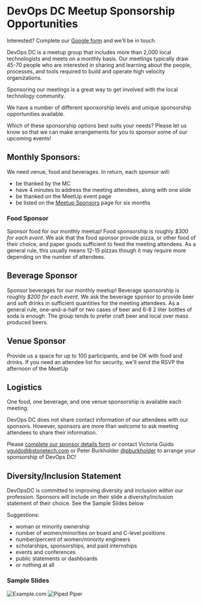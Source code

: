 # DevOps DC Meetup Sponsorship Opportunities

Interested? Complete our [Google form](https://docs.google.com/forms/d/e/1FAIpQLSdDOmOscNj5ZmuSoDFdYBzpqiSK63evoZueK_O1UHJenTL8Cw/formResponse) and we'll be in touch.

DevOps DC is a meetup group that includes more than 2,000 local technologists and meets on a monthly basis.  Our meetings typically draw 45-70 people who are interested in sharing and learning about the people, processes, and tools required to build and operate high velocity organizations.

Sponsoring our meetings is a great way to get involved with the local technology community.

We have a number of different sponsorship levels and unique sponsorship opportunities available.

Which of these sponsorship options best suits your needs? Please let us know so that we can make arrangements for you to sponsor some of our upcoming events!

## Monthly Sponsors:

We need venue, food and beverages. In return, each sponsor will:

  * be thanked by the MC
  * have 4 minutes to address the meeting attendees, along with one slide
  * be thanked on the MeetUp event page
  * be listed on the [Meetup Sponsors](https://www.meetup.com/DevOpsDC/sponsors/) page for six months

### Food Sponsor

Sponsor food for our monthly meetup!  Food sponsorship is roughly *$300 for each event*.  We ask that the food sponsor provide pizza, or other food of their choice, and paper goods sufficient to feed the meeting attendees.  As a general rule, this usually means 12-15 pizzas though it may require more depending on the number of attendees.

## Beverage Sponsor

Sponsor beverages for our monthly meetup!  Beverage sponsorship is roughly *$200 for each event*.  We ask the beverage sponsor to provide beer and soft drinks in sufficient quantities for the meeting attendees.  As a general rule, one-and-a-half or two cases of beer and 6-8 2 liter bottles of soda is enough.  The group tends to prefer craft beer and local over mass produced beers.  
  
## Venue Sponsor

Provide us a space for up to 100 participants, and be OK with food and drinks. If you need an attendee list for security, we'll send the RSVP the afternoon of the MeetUp

  
## Logistics

One food, one beverage, and one venue sponsorship is available each meeting.

DevOps DC does not share contact information of our attendees with our sponsors.  However, sponsors are more than welcome to ask meeting attendees to share their information.

Please [complete our sponsor details form](https://goo.gl/forms/gM855liUoZAw4q8X2) or contact Victoria Guido [vguido@bstonetech.com](mailto:vguido@bstonetech.com) or Peter Burkholder [@pburkholder](https://twitter.com/pburkholder) to arrange your sponsorship of DevOps DC!

## Diversity/Inclusion Statement

DevOpsDC is committed to improving diversity and inclusion within our profession. Sponsors will include on their slide a diversity/inclusion statement of their choice. See the Sample Slides below 

Suggestions:
- woman or minority ownership
- number of women/minorities on board and C-level positions
- number/percent of women/minority engineers
- scholarships, sponsorships, and paid internships
- events and conferences
- public statements or dashboards
- or nothing at all

### Sample Slides

![Example.com](/images/example.png)
![Piped Piper](/images/piper.png)

